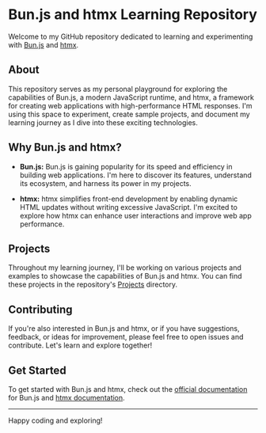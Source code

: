 # Bun.js and htmx Learning Repository

Welcome to my GitHub repository dedicated to learning and experimenting with [Bun.js](https://bunjs.org/) and [htmx](https://htmx.org/). 

## About

This repository serves as my personal playground for exploring the capabilities of Bun.js, a modern JavaScript runtime, and htmx, a framework for creating web applications with high-performance HTML responses. I'm using this space to experiment, create sample projects, and document my learning journey as I dive into these exciting technologies.

## Why Bun.js and htmx?

- **Bun.js:** Bun.js is gaining popularity for its speed and efficiency in building web applications. I'm here to discover its features, understand its ecosystem, and harness its power in my projects.

- **htmx:** htmx simplifies front-end development by enabling dynamic HTML updates without writing excessive JavaScript. I'm excited to explore how htmx can enhance user interactions and improve web app performance.

## Projects

Throughout my learning journey, I'll be working on various projects and examples to showcase the capabilities of Bun.js and htmx. You can find these projects in the repository's [Projects](./projects) directory.

## Contributing

If you're also interested in Bun.js and htmx, or if you have suggestions, feedback, or ideas for improvement, please feel free to open issues and contribute. Let's learn and explore together!

## Get Started

To get started with Bun.js and htmx, check out the [official documentation](https://bunjs.org/) for Bun.js and [htmx documentation](https://htmx.org/docs/).

---

Happy coding and exploring!
